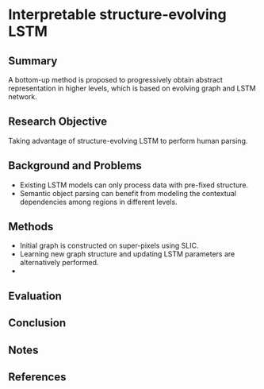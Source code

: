 # Interpretable structure-evolving LSTM
## Summary
A bottom-up method is proposed to progressively obtain abstract representation in higher levels, which is based on evolving graph and LSTM network.
## Research Objective
Taking advantage of structure-evolving LSTM to perform human parsing.
## Background and Problems
- Existing LSTM models can only process data with pre-fixed structure.
- Semantic object parsing can benefit from modeling the contextual dependencies among regions in different levels.
## Methods
- Initial graph is constructed on super-pixels using SLIC.
- Learning new graph structure and updating LSTM parameters are alternatively performed.
- 
## Evaluation

## Conclusion

## Notes

## References
<!--stackedit_data:
eyJoaXN0b3J5IjpbLTExMDU1MjUzMjIsNDIwMzQzMzY2LC05Nj
gzMzk0MjksMzUwMjE4MDcxXX0=
-->